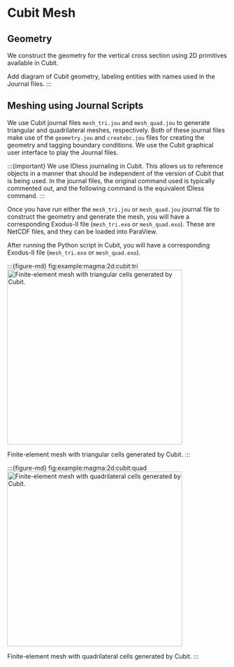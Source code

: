 # Cubit Mesh

## Geometry

We construct the geometry for the vertical cross section using 2D primitives available in Cubit.

Add diagram of Cubit geometry, labeling entities with names used in the Journal files.
:::

## Meshing using Journal Scripts

We use Cubit journal files `mesh_tri.jou`  and `mesh_quad.jou` to generate triangular and quadrilateral meshes, respectively.
Both of these journal files make use of the `geometry.jou` and `createbc.jou` files for creating the geometry and tagging boundary conditions.
We use the Cubit graphical user interface to play the Journal files.

:::{important}
We use IDless journaling in Cubit.
This allows us to reference objects in a manner that should be independent of the version of Cubit that is being used.
In the journal files, the original command used is typically commented out, and the following command is the equivalent IDless command.
:::

Once you have run either the `mesh_tri.jou` or `mesh_quad.jou` journal file to construct the geometry and generate the mesh, you will have a corresponding Exodus-II file (`mesh_tri.exo` or `mesh_quad.exo`).
These are NetCDF files, and they can be loaded into ParaView.

After running the Python script in Cubit, you will have a corresponding Exodus-II file (`mesh_tri.exo` or `mesh_quad.exo`).

:::{figure-md} fig:example:magma:2d:cubit:tri
<img src="figs/cubit-tri.*" alt="Finite-element mesh with triangular cells generated by Cubit." width="400px"/>

Finite-element mesh with triangular cells generated by Cubit.
:::

:::{figure-md} fig:example:magma:2d:cubit:quad
<img src="figs/cubit-quad.*" alt="Finite-element mesh with quadrilateral cells generated by Cubit." width="400px"/>

Finite-element mesh with quadrilateral cells generated by Cubit.
:::

